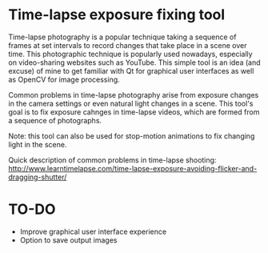 # Time-lapse exposure fixing tool
Time-lapse photography is a popular technique taking a sequence of frames at set intervals to record changes that take place in a scene over time. This photographic technique is popularly used nowadays, especially on video-sharing websites such as YouTube. This simple tool is an idea (and excuse) of mine to get familiar with Qt for graphical user interfaces as well as OpenCV for image processing.

Common problems in time-lapse photography arise from exposure changes in the camera settings or even natural light changes in a scene. This tool's goal is to fix exposure cahnges in time-lapse videos, which are formed from a sequence of photographs.

Note: this tool can also be used for stop-motion animations to fix changing light in the scene.

Quick description of common problems in time-lapse shooting:
http://www.learntimelapse.com/time-lapse-exposure-avoiding-flicker-and-dragging-shutter/

# TO-DO
* Improve graphical user interface experience
* Option to save output images

